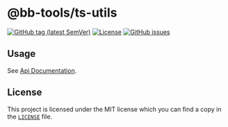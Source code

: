 # @bb-tools/ts-utils

[![GitHub tag (latest SemVer)](https://img.shields.io/github/v/tag/bbenoist/node-tools?label=Version&logo=git&sort=semver)](https://github.com/bbenoist/node-tools/releases)
[![License](https://img.shields.io/github/license/bbenoist/node-tools?label=License&logo=github)](https://raw.githubusercontent.com/bbenoist/node-tools/master/LICENSE)
[![GitHub issues](https://img.shields.io/github/issues/bbenoist/node-tools?label=Issues&logo=github)](https://github.com/bbenoist/node-tools/issues)


## Usage

See [Api Documentation](https://github.com/bbenoist/node-tools/tree/master/doc/projects/ts-utils.md).

## License

This project is licensed under the MIT license which you can find a copy in the [`LICENSE`](https://raw.githubusercontent.com/bbenoist/node-tools/master/LICENSE) file.
